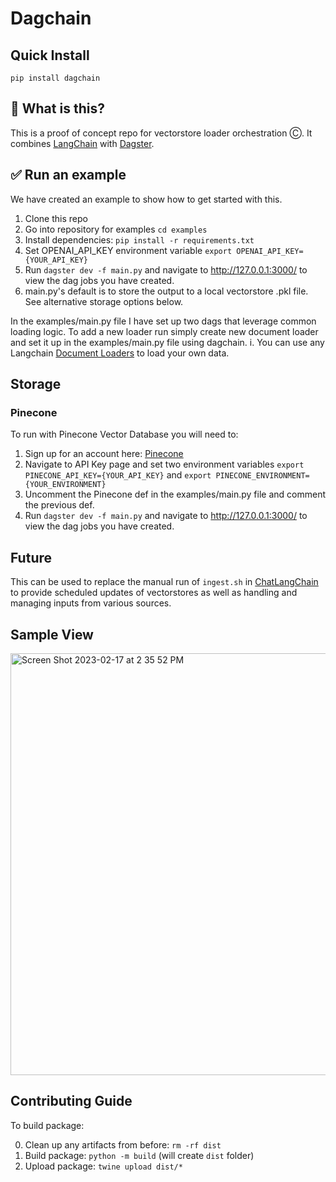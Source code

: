 # Dagchain

## Quick Install

`pip install dagchain`

## 🤔 What is this?

This is a proof of concept repo for vectorstore loader orchestration Ⓒ.
It combines [LangChain](https://langchain.readthedocs.io/en/latest/) with [Dagster](https://docs.dagster.io/getting-started).

## ✅ Run an example

We have created an example to show how to get started with this.

1. Clone this repo
2. Go into repository for examples `cd examples`
3. Install dependencies: `pip install -r requirements.txt`
4. Set OPENAI_API_KEY environment variable `export OPENAI_API_KEY={YOUR_API_KEY}`
5. Run `dagster dev -f main.py` and navigate to http://127.0.0.1:3000/ to view the dag jobs you have created.
6. main.py's default is to store the output to a local vectorstore .pkl file. See alternative storage options below.

In the examples/main.py file I have set up two dags that leverage common loading logic. To add a new loader run simply create new document loader and set it up in the examples/main.py file using dagchain.
   i. You can use any Langchain [Document Loaders](https://langchain.readthedocs.io/en/latest/modules/document_loaders.html) to load your own data.


## Storage

### Pinecone
To run with Pinecone Vector Database you will need to:
1. Sign up for an account here: [Pinecone](https://www.pinecone.io/)
2. Navigate to API Key page and set two environment variables `export PINECONE_API_KEY={YOUR_API_KEY}` and `export PINECONE_ENVIRONMENT={YOUR_ENVIRONMENT}`
3. Uncomment the Pinecone def in the examples/main.py file and comment the previous def.
4. Run `dagster dev -f main.py` and navigate to http://127.0.0.1:3000/ to view the dag jobs you have created.


## Future

This can be used to replace the manual run of `ingest.sh` in [ChatLangChain](https://github.com/hwchase17/chat-langchain) to provide scheduled updates of vectorstores as well as handling and managing inputs from various sources.

## Sample View

<img width="675" alt="Screen Shot 2023-02-17 at 2 35 52 PM" src="https://user-images.githubusercontent.com/22759784/219800978-ee2ad358-82ad-4107-9afc-4cc86831a063.png">

## Contributing Guide

To build package:

0. Clean up any artifacts from before: `rm -rf dist`
1. Build package: `python -m build` (will create `dist` folder)
2. Upload package: `twine upload dist/*`
